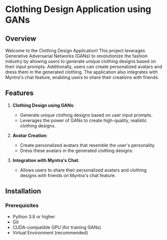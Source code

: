 # Clothing Design Application using GANs

## Overview

Welcome to the Clothing Design Application! This project leverages Generative Adversarial Networks (GANs) to revolutionize the fashion industry by allowing users to generate unique clothing designs based on their input prompts. Additionally, users can create personalized avatars and dress them in the generated clothing. The application also integrates with Myntra's chat feature, enabling users to share their creations with friends.

## Features

1. **Clothing Design using GANs**:
    - Generate unique clothing designs based on user input prompts.
    - Leverages the power of GANs to create high-quality, realistic clothing designs.

2. **Avatar Creation**:
    - Create personalized avatars that resemble the user's personality.
    - Dress these avatars in the generated clothing designs.

3. **Integration with Myntra's Chat**:
    - Allows users to share their personalized avatars and clothing designs with friends on Myntra's chat feature.

## Installation

### Prerequisites

- Python 3.8 or higher
- Git
- CUDA-compatible GPU (for training GANs)
- Virtual Environment (recommended)

